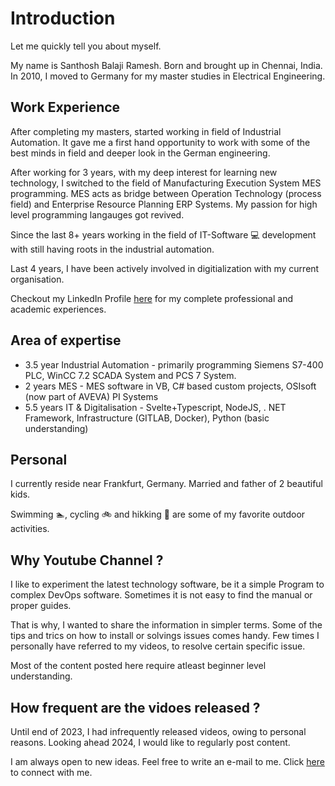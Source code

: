 # Introduction

Let me quickly tell you about myself. 

My name is Santhosh Balaji Ramesh. Born and brought up in Chennai, India. In 2010, I moved to Germany for my master studies in Electrical Engineering. 

## Work Experience

After completing my masters, started working in field of Industrial Automation. It gave me a first hand opportunity to work with some of the best minds in field and deeper look in the German engineering.

After working for 3 years, with my deep interest for learning new technology, I switched to the field of Manufacturing Execution System MES programming. MES acts as bridge between Operation Technology (process field) and Enterprise Resource Planning ERP Systems. My passion for high level programming langauges got revived.

Since the last 8+ years working in the field of IT-Software 💻 development with still having roots in the industrial automation.

Last 4 years, I have been actively involved in digitialization with my current organisation.

Checkout my LinkedIn Profile [here](https://www.linkedin.com/in/santhosh-balaji-ramesh/) for my complete professional and academic experiences.

## Area of expertise

* 3.5 year Industrial Automation - primarily programming Siemens S7-400 PLC, WinCC 7.2 SCADA System and PCS 7 System.
* 2 years MES - MES software in VB, C# based custom projects, OSIsoft (now part of AVEVA) PI Systems
* 5.5 years IT & Digitalisation - Svelte+Typescript, NodeJS, . NET Framework, Infrastructure (GITLAB, Docker), Python (basic understanding)

## Personal

I currently reside near Frankfurt, Germany. Married and father of 2 beautiful kids.

Swimming 🏊, cycling 🚲 and hikking 🥾 are some of my favorite outdoor activities.

## Why Youtube Channel ?

I like to experiment the latest technology software, be it a simple Program to complex DevOps software. Sometimes it is not easy to find the manual or proper guides. 

That is why, I wanted to share the information in simpler terms. Some of the tips and trics on how to install or solvings issues comes handy. Few times I personally have referred to my videos, to resolve certain specific issue.

Most of the content posted here require atleast beginner level understanding.

## How frequent are the vidoes released ? 

Until end of 2023, I had infrequently released videos, owing to personal reasons. Looking ahead 2024, I would like to regularly post content. 

I am always open to new ideas. Feel free to write an e-mail to me. Click [here](mailto:santhosh.mwpa@gmail.com) to connect with me.

